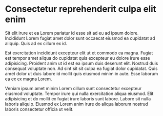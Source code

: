 # Consectetur reprehenderit culpa elit enim

Sit elit irure et ea Lorem pariatur id esse sit ad eu ad ipsum dolore. Incididunt Lorem fugiat amet dolor sunt occaecat eiusmod ea cupidatat ad aliquip. Quis ad ex cillum ex id.

Est exercitation incididunt excepteur elit ut et commodo ea magna. Fugiat est tempor amet aliqua do cupidatat quis excepteur eu dolore irure esse adipisicing. Proident anim ut id est ea ipsum duis deserunt elit. Nostrud duis consequat voluptate non. Ad sint sit sit culpa ea fugiat dolor cupidatat. Quis amet dolor ut duis labore id mollit quis eiusmod minim in aute. Esse laborum ea ex ex magna Lorem.

Veniam ipsum amet minim Lorem cillum sunt consectetur excepteur eiusmod voluptate. Tempor irure qui nulla exercitation aliqua eiusmod. Elit adipisicing et do mollit ex fugiat irure laboris sunt labore. Labore sit nulla laboris aliquip. Eiusmod ex Lorem anim irure do aliqua laborum nostrud laboris consectetur officia ut velit.
